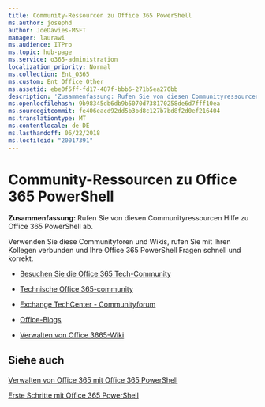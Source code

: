 ```yaml
---
title: Community-Ressourcen zu Office 365 PowerShell
ms.author: josephd
author: JoeDavies-MSFT
manager: laurawi
ms.audience: ITPro
ms.topic: hub-page
ms.service: o365-administration
localization_priority: Normal
ms.collection: Ent_O365
ms.custom: Ent_Office_Other
ms.assetid: ebe0f5ff-fd17-487f-bbb6-271b5ea270bb
description: 'Zusammenfassung: Rufen Sie von diesen Communityressourcen Hilfe zu Office 365 PowerShell ab.'
ms.openlocfilehash: 9b98345db6db9b5070d738170258de6d7fff10ea
ms.sourcegitcommit: fe406eacd92dd5b3bd8c127b7bd8f2d0ef216404
ms.translationtype: MT
ms.contentlocale: de-DE
ms.lasthandoff: 06/22/2018
ms.locfileid: "20017391"
---
```

# <a name="office-365-powershell-community-resources"></a>Community-Ressourcen zu Office 365 PowerShell

 **Zusammenfassung:** Rufen Sie von diesen Communityressourcen Hilfe zu Office 365 PowerShell ab.
  
Verwenden Sie diese Communityforen und Wikis, rufen Sie mit Ihren Kollegen verbunden und Ihre Office 365 PowerShell Fragen schnell und korrekt. 
  
- [Besuchen Sie die Office 365 Tech-Community](https://techcommunity.microsoft.com/t5/Office-365/ct-p/Office365)
    
- [Technische Office 365-community](https://techcommunity.microsoft.com/t5/Office-365/ct-p/Office365)
    
- [Exchange TechCenter - Communityforum](https://social.technet.microsoft.com/Forums/exchange/en-US/home?forum=exchangesvrgeneral)
    
- [Office-Blogs](https://blogs.office.com/)
    
- [Verwalten von Office 3665-Wiki](https://community.office365.com/en-us/w/manage/default.aspx)
    
## <a name="see-also"></a>Siehe auch

#### 

[Verwalten von Office 365 mit Office 365 PowerShell](manage-office-365-with-office-365-powershell.md)
  
[Erste Schritte mit Office 365 PowerShell](getting-started-with-office-365-powershell.md)

